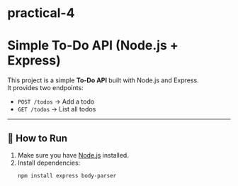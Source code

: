 # practical-4
# Simple To-Do API (Node.js + Express)

This project is a simple **To-Do API** built with Node.js and Express.  
It provides two endpoints:  
- `POST /todos` → Add a todo  
- `GET /todos` → List all todos  

---

## 🚀 How to Run
1. Make sure you have [Node.js](https://nodejs.org/) installed.
2. Install dependencies:
   ```bash
   npm install express body-parser

